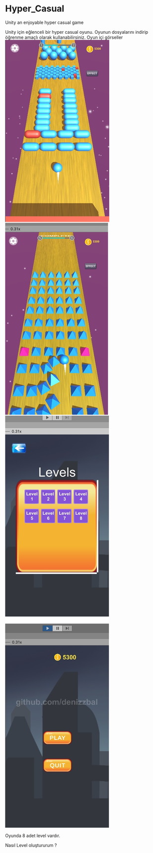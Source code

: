 # Hyper_Casual
Unity an enjoyable hyper casual game

Unity için eğlenceli bir hyper casual oyunu.
Oyunun dosyalarını indirip öğrenme amaçlı olarak kullanabilirsiniz.
Oyun içi görseller
<img src="https://github.com/denizzbal/Hyper_Casual/blob/main/hyper1game.jpg" width="auto">
<img src="https://github.com/denizzbal/Hyper_Casual/blob/main/hyper2game.jpg" width="auto">
<img src="https://github.com/denizzbal/Hyper_Casual/blob/main/hyper3.jpg" width="auto">
<img src="https://github.com/denizzbal/Hyper_Casual/blob/main/hyper4.jpg" width="auto">

Oyunda 8 adet level vardır. 

Nasıl Level oluştururum ?


